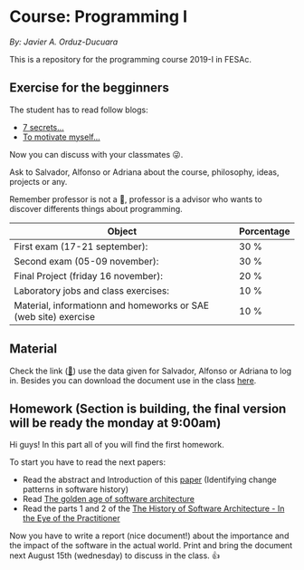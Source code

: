 # Course: Programming I
*By: Javier A. Orduz-Ducuara*

This is a repository for the programming course 2019-I in FESAc. 


## Exercise for the begginners
The student has to read follow blogs:
- [7 secrets...](https://www.codementor.io/codementorteam/7-secrets-to-staying-motivated-when-learning-to-code-a2dy7hqar) 
- [To motivate myself...](https://www.quora.com/What-can-I-do-to-motivate-myself-for-programming-regularly-for-4-6-hours)

Now you can discuss with your classmates :stuck_out_tongue_winking_eye:.

Ask to Salvador, Alfonso or Adriana about the course, philosophy, ideas, projects or any.


Remember professor is not a :cop:, professor is a advisor who wants to discover differents things about 
programming.

   Object                                                         |  Porcentage  |
------------------------------------------------------------------| -------------|
  First exam (17-21 september):                 | 30 %         |
  Second exam (05-09 november):                 | 30 %         |
  Final Project (friday 16 november):                        | 20 %         |    
  Laboratory jobs and class exercises:                            | 10 %         |
  Material, informationn and homeworks or SAE (web site) exercise |10 %          |
  
## Material
Check the link ([:link:](http://sae.acatlan.unam.mx/)) use the data given for Salvador, Alfonso or Adriana to log in.
Besides you can download the document use in the class [here](https://www.dropbox.com/s/hh2cvrn1wrfwhx1/prgrmmng-I-clss.pdf?dl=0).

## Homework (Section is building, the final version will be ready the monday at 9:00am)

Hi guys! In this part all of you will find the first homework. 

To start you have to read the next papers:
- Read the abstract and Introduction of this [paper](https://arxiv.org/pdf/1307.1719.pdf) (Identifying change patterns in software history)
- Read [The golden age of software architecture](https://ieeexplore.ieee.org/document/1605176/)
- Read the parts 1 and 2 of the [The History of Software Architecture - In the Eye of the Practitioner](https://arxiv.org/pdf/1806.04055.pdf)

Now you have to write a report (nice document!) about the importance and the impact of the software in the actual world. 
Print and bring the document next August 15th (wednesday) to discuss in the class. :+1: 
